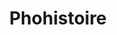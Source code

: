 ---
title: Phohistoire
description: L'idée est de raconter une histoire basée sur une de mes photos.
---